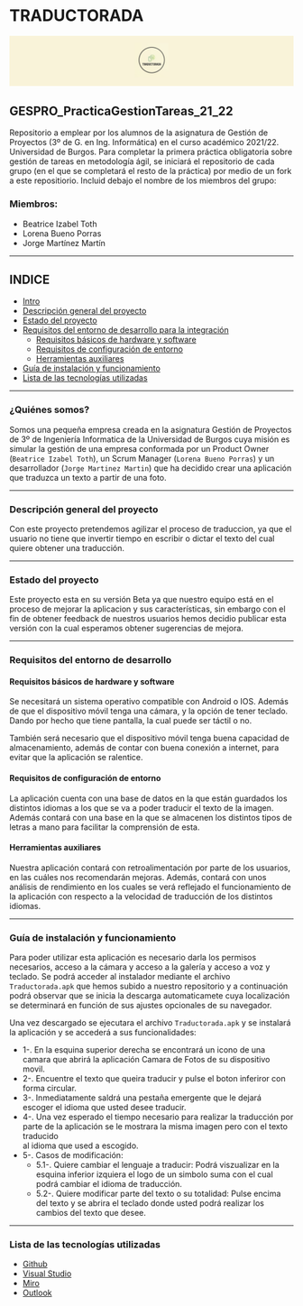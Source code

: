 
TRADUCTORADA
===========
![Logo](Logo/Logo.jpg)

## GESPRO_PracticaGestionTareas_21_22
Repositorio a emplear por los alumnos de la asignatura de Gestión de Proyectos (3º de G. en Ing. Informática) en el curso académico 2021/22. Universidad de Burgos.  Para completar la primera práctica obligatoria sobre gestión de tareas en metodología ágil, se iniciará el repositorio de cada grupo (en el que se completará el resto de la práctica) por medio de un fork a este repositiorio.  Incluid debajo el nombre de los miembros del grupo:

### Miembros:
- Beatrice Izabel Toth
- Lorena Bueno Porras
- Jorge Martínez Martín
----

## INDICE
- [Intro](#quiénes-somos)
- [Descripción general del proyecto](#descripción-general-del-proyecto)
- [Estado del proyecto](#estado-del-proyecto)
- [Requisitos del entorno de desarrollo para la integración](#requisitos-del-entorno-de-desarrollo)
    - [Requisitos básicos de hardware y software](#requisitos-básicos-de-hardware-y-software)
    - [Requisitos de configuración de entorno](#requisitos-de-configuración-de-entorno) 
    - [Herramientas auxiliares](#herramientas-auxiliares)
- [Guía de instalación y funcionamiento](#guía-de-instalación-y-funcionamiento)
- [Lista de las tecnologías utilizadas](#lista-de-las-tecnologías-utilizadas)

----




### ¿Quiénes somos?

Somos una pequeña empresa creada en la asignatura Gestión de Proyectos de 3º de Ingeniería Informatica de la Universidad de Burgos cuya misión es simular la gestión de una empresa conformada por un Product Owner (`Beatrice Izabel Toth`), un Scrum Manager (`Lorena Bueno Porras`) y un desarrollador (`Jorge Martinez Martin`) que ha decidido crear una aplicación que traduzca un texto a partir de una foto. 

----
### Descripción general del proyecto
Con este proyecto pretendemos agilizar el proceso de traduccion, ya que el usuario no tiene que invertir tiempo en escribir o dictar el texto del cual quiere obtener una traducción.

-----
### Estado del proyecto
Este proyecto esta en su versión Beta ya que nuestro equipo está en el proceso de mejorar la aplicacion y sus características, sin embargo con el fin de obtener feedback de nuestros usuarios hemos decidio publicar esta versión con la cual esperamos obtener sugerencias de mejora. 

----
### Requisitos del entorno de desarrollo
#### Requisitos básicos de hardware y software
Se necesitará un sistema operativo compatible con Android o IOS. Además de que el dispositivo móvil tenga una cámara, y la opción de tener teclado. Dando por hecho que tiene pantalla, la cual puede ser táctil o no.

También será necesario que el dispositivo móvil tenga buena capacidad de almacenamiento, además de contar con buena conexión a internet, para evitar que la aplicación se ralentice.

#### Requisitos de configuración de entorno
La aplicación cuenta con una base de datos en la que están guardados los distintos idiomas a los que se va a poder traducir el texto de la imagen. 
Además contará con una base en la que se almacenen los distintos tipos de letras a mano para facilitar la comprensión de esta. 

#### Herramientas auxiliares
Nuestra aplicación contará con retroalimentación por parte de los usuarios, en las cuáles nos recomendarán mejoras. Además, contará con unos análisis de rendimiento en los cuales se verá reflejado el funcionamiento de la aplicación con respecto a la velocidad de traducción de los distintos idiomas.

----
### Guía de instalación y funcionamiento
Para poder utilizar esta aplicación es necesario darla los permisos necesarios, acceso a la cámara y acceso a la galería y acceso a voz y teclado.
Se podrá acceder al instalador mediante el archivo `Traductorada.apk` que hemos subido a nuestro repositorio y a continuación podrá observar que se inicia la descarga automaticamete cuya localización se determinará en función de sus ajustes opcionales de su navegador. 

Una vez descargado se ejecutara el archivo `Traductorada.apk` y se instalará la aplicación y se accederá a sus funcionalidades: 
- 1-. En la esquina superior derecha se encontrará un icono de una camara que abrirá la aplicación Camara de Fotos de su dispositivo movil.
- 2-. Encuentre el texto que queira traducir y pulse el boton inferiror con forma circular.
- 3-. Inmediatamente saldrá una pestaña emergente que le dejará escoger el idioma que usted desee traducir.
- 4-. Una vez esperado el tiempo necesario para realizar la traducción por parte de la aplicación se le mostrara la misma imagen pero con el texto traducido    
              al idioma que used a escogido. 
- 5-. Casos de modificación: 
    - 5.1-. Quiere cambiar el lenguaje a traducir: Podrá viszualizar en la esquina inferior izquiera el logo de un simbolo suma con el cual podrá cambiar el idioma de traducción.
    - 5.2-. Quiere modificar parte del texto o su totalidad: Pulse encima del texto y se abrira el teclado donde usted podrá realizar los cambios del texto que desee.
    
        

----
### Lista de las tecnologías utilizadas
- [Github](https://github.com)
- [Visual Studio](https://visualstudio.microsoft.com/es/)
- [Miro](https://miro.com/es/)
- [Outlook](https://outlook.live.com/owa/) 



